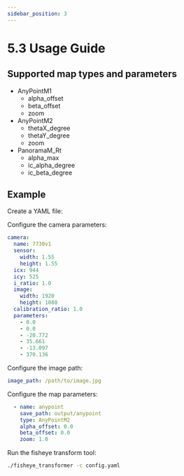 ```yaml
---
sidebar_position: 3
---
```

# 5.3 Usage Guide

## Supported map types and parameters

- AnyPointM1
  - alpha_offset
  - beta_offset
  - zoom
- AnyPointM2
  - thetaX_degree
  - thetaY_degree
  - zoom
- PanoramaM_Rt
  - alpha_max
  - ic_alpha_degree
  - ic_beta_degree

## Example

Create a YAML file:

Configure the camera parameters:

```yaml title="config.yaml"
camera:
  name: 7730v1
  sensor:
    width: 1.55
    height: 1.55
  icx: 944
  icy: 525
  i_ratio: 1.0
  image:
    width: 1920
    height: 1080
  calibration_ratio: 1.0
  parameters:
    - 0.0
    - 0.0
    - -20.772
    - 35.661
    - -13.097
    - 370.136
```

Configure the image path:

```yaml title="config.yaml"
image_path: /path/to/image.jpg
```

Configure the map parameters:

```yaml title="config.yaml"
  - name: anypoint
    save_path: output/anypoint
    type: AnyPointM2
    alpha_offset: 0.0
    beta_offset: 0.0
    zoom: 1.0
```

Run the fisheye transform tool:

```bash
./fisheye_transformer -c config.yaml
```
